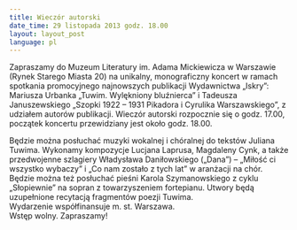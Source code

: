 ```yaml
---
title: Wieczór autorski
date_time: 29 listopada 2013 godz. 18.00
layout: layout_post
language: pl
---
```

Zapraszamy do Muzeum Literatury im. Adama Mickiewicza w Warszawie (Rynek Starego
Miasta 20) na unikalny, monograficzny koncert w ramach spotkania promocyjnego najnowszych
publikacji Wydawnictwa „Iskry”: Mariusza Urbanka „Tuwim. Wylękniony bluźnierca” i Tadeusza
Januszewskiego „Szopki 1922 – 1931 Pikadora i Cyrulika Warszawskiego”, z udziałem autorów
publikacji. Wieczór autorski rozpocznie się o godz. 17.00, początek koncertu przewidziany jest około
godz. 18.00.

Będzie można posłuchać muzyki wokalnej i chóralnej do tekstów Juliana Tuwima. Wykonamy
kompozycje Lucjana Laprusa, Magdaleny Cynk, a także przedwojenne szlagiery Władysława
Daniłowskiego („Dana”) – „Miłość ci wszystko wybaczy” i „Co nam zostało z tych lat” w aranżacji na
chór. Będzie można też posłuchać pieśni Karola Szymanowskiego z cyklu „Słopiewnie” na sopran z
towarzyszeniem fortepianu. Utwory będą uzupełnione recytacją fragmentów poezji Tuwima.
<br>
Wydarzenie współfinansuje m. st. Warszawa.
<br>
Wstęp wolny. Zapraszamy!